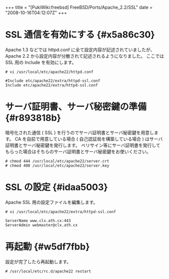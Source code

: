 +++
title = "[PukiWiki:freebsd] FreeBSD/Ports/Apache_2.2/SSL"
date = "2008-10-16T04:12:07Z"
+++


# SSL 通信を有効にする  {#x5a86c30}
Apache 1.3 などでは httpd.conf に全て設定内容が記述されていましたが、 Apache 2.2 から設定内容が分散されて記述されるようになりました。
ここでは SSL 用の Include を有効にします。


```
# vi /usr/local/etc/apache22/httpd.conf

#Include etc/apache22/extra/httpd-ssl.conf
Include etc/apache22/extra/httpd-ssl.conf

```

# サーバ証明書、サーバ秘密鍵の準備  {#r893818b}
暗号化された通信 ( SSL ) を行うのでサーバ証明書とサーバ秘密鍵を用意します。
CA を自前で用意している場合 ( 自己認証局を構築している場合 ) はサーバ証明書とサーバ秘密鍵を発行します。
ベリサイン等にサーバ証明書を発行してもらった場合はそちらのサーバ証明書とサーバ秘密鍵をお使いください。


```
# chmod 444 /usr/local/etc/apache22/server.crt
# chmod 400 /usr/local/etc/apache22/server.key

```

# SSL の設定  {#idaa5003}
Apache SSL 用の設定ファイルを編集します。


```
# vi /usr/local/etc/apache22/extra/httpd-ssl.conf

ServerName www.clx.ath.cx:443
ServerAdmin webmaster@clx.ath.cx

```

# 再起動  {#w5df7fbb}
設定が完了したら再起動します。


```
# /usr/local/etc/rc.d/apache22 restart
```

